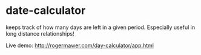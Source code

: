 # date-calculator
keeps track of how many days are left in a given period. Especially useful in long distance relationships!

Live demo: http://rogermawer.com/day-calculator/app.html
